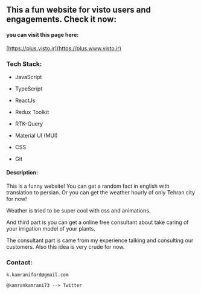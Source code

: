 ## This a fun website for visto users and engagements. Check it now:

#### you can visit this page here:

[https://plus.visto.ir](https://plus.www.visto.ir)


### Tech Stack:

* JavaScript

* TypeScript

* ReactJs

* Redux Toolkit

* RTK-Query

* Material UI (MUI)

* CSS

* Git


#### Description:

This is a funny website! You can get a random fact in english with translation to persian. Or you can get the weather hourly of only Tehran city for now!

Weather is tried to be super cool with css and animations.

And third part is you can get a online free consultant about take caring of your irrigation model of your plants.

The consultant part is came from my experience talking and consulting our customers. Also this idea is very crude for now.

### Contact:

```
k.kamranifard@gmail.com

@kamrankamrani73 --> Twitter
```